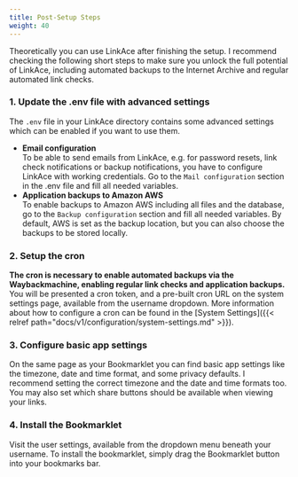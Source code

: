 ```yaml
---
title: Post-Setup Steps
weight: 40
---
```


Theoretically you can use LinkAce after finishing the setup. I recommend checking the following short steps to make sure you unlock the full potential of LinkAce, including automated backups to the Internet Archive and regular automated link checks.

### 1. Update the .env file with advanced settings

The `.env` file in your LinkAce directory contains some advanced settings which can be enabled if you want to use them.

* **Email configuration**  
    To be able to send emails from LinkAce, e.g. for password resets, link check notifications or backup notifications, you have to configure LinkAce with working credentials. Go to the `Mail configuration` section in the .env file and fill all needed variables.
* **Application backups to Amazon AWS**  
    To enable backups to Amazon AWS including all files and the database, go to the `Backup configuration` section and fill all needed variables. By default, AWS is set as the backup location, but you can also choose the backups to be stored locally.

### 2. Setup the cron

**The cron is necessary to enable automated backups via the Waybackmachine, enabling regular link checks and application backups.** You will be presented a cron token, and a pre-built cron URL on the system settings page, available from the username dropdown. More information about how to configure a cron can be found in the [System Settings]({{< relref path="docs/v1/configuration/system-settings.md" >}}).

### 3. Configure basic app settings

On the same page as your Bookmarklet you can find basic app settings like the timezone, date and time format, and some privacy defaults. I recommend setting the correct timezone and the date and time formats too. You may also set which share buttons should be available when viewing your links.

### 4. Install the Bookmarklet

Visit the user settings, available from the dropdown menu beneath your username. To install the bookmarklet, simply drag the Bookmarklet button into your bookmarks bar.
